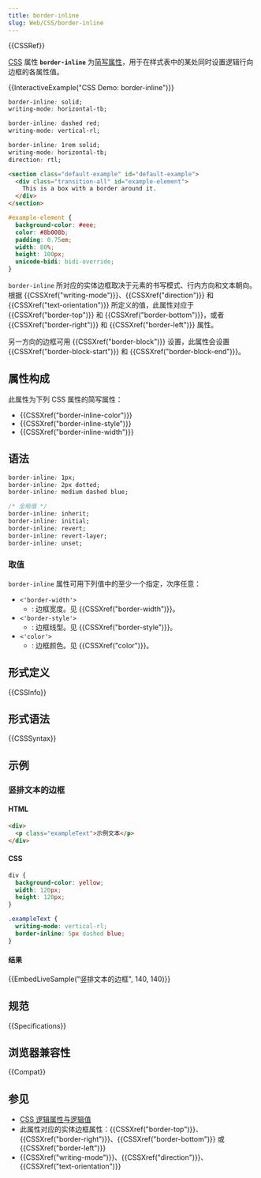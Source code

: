 ```yaml
---
title: border-inline
slug: Web/CSS/border-inline
---
```


{{CSSRef}}

[CSS](/zh-CN/docs/Web/CSS) 属性 **`border-inline`** 为[简写属性](/zh-CN/docs/Web/CSS/Shorthand_properties)，用于在样式表中的某处同时设置逻辑行向边框的各属性值。

{{InteractiveExample("CSS Demo: border-inline")}}

```css interactive-example-choice
border-inline: solid;
writing-mode: horizontal-tb;
```

```css interactive-example-choice
border-inline: dashed red;
writing-mode: vertical-rl;
```

```css interactive-example-choice
border-inline: 1rem solid;
writing-mode: horizontal-tb;
direction: rtl;
```

```html interactive-example
<section class="default-example" id="default-example">
  <div class="transition-all" id="example-element">
    This is a box with a border around it.
  </div>
</section>
```

```css interactive-example
#example-element {
  background-color: #eee;
  color: #8b008b;
  padding: 0.75em;
  width: 80%;
  height: 100px;
  unicode-bidi: bidi-override;
}
```

`border-inline` 所对应的实体边框取决于元素的书写模式、行内方向和文本朝向。根据 {{CSSXref("writing-mode")}}、{{CSSXref("direction")}} 和 {{CSSXref("text-orientation")}} 所定义的值，此属性对应于 {{CSSXref("border-top")}} 和 {{CSSXref("border-bottom")}}，或者 {{CSSXref("border-right")}} 和 {{CSSXref("border-left")}} 属性。

另一方向的边框可用 {{CSSXref("border-block")}} 设置，此属性会设置 {{CSSXref("border-block-start")}} 和 {{CSSXref("border-block-end")}}。

## 属性构成

此属性为下列 CSS 属性的简写属性：

- {{CSSXref("border-inline-color")}}
- {{CSSXref("border-inline-style")}}
- {{CSSXref("border-inline-width")}}

## 语法

```css
border-inline: 1px;
border-inline: 2px dotted;
border-inline: medium dashed blue;

/* 全局值 */
border-inline: inherit;
border-inline: initial;
border-inline: revert;
border-inline: revert-layer;
border-inline: unset;
```

### 取值

`border-inline` 属性可用下列值中的至少一个指定，次序任意：

- `<'border-width'>`
  - : 边框宽度。见 {{CSSXref("border-width")}}。
- `<'border-style'>`
  - : 边框线型。见 {{CSSXref("border-style")}}。
- `<'color'>`
  - : 边框颜色。见 {{CSSXref("color")}}。

## 形式定义

{{CSSInfo}}

## 形式语法

{{CSSSyntax}}

## 示例

### 竖排文本的边框

#### HTML

```html
<div>
  <p class="exampleText">示例文本</p>
</div>
```

#### CSS

```css
div {
  background-color: yellow;
  width: 120px;
  height: 120px;
}

.exampleText {
  writing-mode: vertical-rl;
  border-inline: 5px dashed blue;
}
```

#### 结果

{{EmbedLiveSample("竖排文本的边框", 140, 140)}}

## 规范

{{Specifications}}

## 浏览器兼容性

{{Compat}}

## 参见

- [CSS 逻辑属性与逻辑值](/zh-CN/docs/Web/CSS/CSS_logical_properties_and_values)
- 此属性对应的实体边框属性：{{CSSXref("border-top")}}、{{CSSXref("border-right")}}、{{CSSXref("border-bottom")}} 或 {{CSSXref("border-left")}}
- {{CSSXref("writing-mode")}}、{{CSSXref("direction")}}、{{CSSXref("text-orientation")}}
